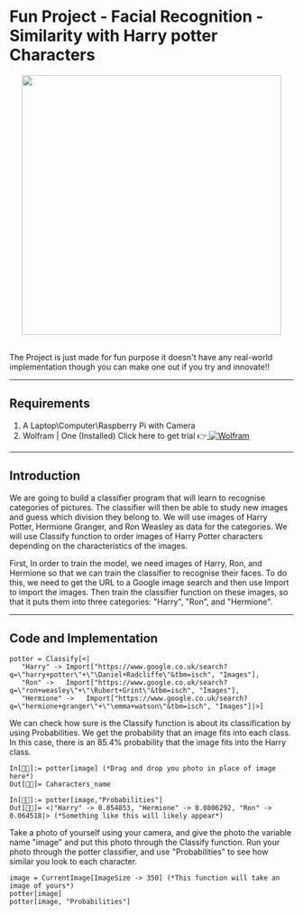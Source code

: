 # Fun Project - Facial Recognition - Similarity with Harry potter Characters
<p align="center">
  <img width="460" src="https://github.com/amandewatnitrr/Wolfram/blob/main/Fun%20Project%20-%20Faical%20Recog%20%5BHarry%20potter%5D/7cd53d36d121d839da9600ca055b01db.gif">
</p><br>
The Project is just made for fun purpose it doesn't have any real-world implementation though you can make one out if you try and innovate!!
<hr>

## Requirements

1. A Laptop\Computer\Raspberry Pi with Camera
2. Wolfram | One (Installed) Click here to get trial 👉<a href="https://account.wolfram.com/access/wolfram-one/trial"> ![Wolfram](https://img.shields.io/badge/Wolfram-DD1100?style=flat-square&logo=Wolfram&logoColor=white)</a>

<hr>

## Introduction

We are going to build a classifier program that will learn to recognise categories of pictures. The classifier will then be able to study new images and guess which division they belong to. We will use images of Harry Potter, Hermione Granger, and Ron Weasley as data for the categories. We will use Classify function to order images of Harry Potter characters depending on the characteristics of the images.

First, In order to train the model, we need images of Harry, Ron, and Hermione so that we can train the classifier to recognise their faces. To do this, we need to get the URL to a Google image search and then use Import to import the images. Then train the classifier function on these images, so that it puts them into three categories: "Harry", "Ron", and "Hermione".

<hr>

## Code and Implementation

```Wolfram
potter = Classify[<|
   "Harry" -> Import["https://www.google.co.uk/search?q=\"harry+potter\"+\"\Daniel+Radcliffe\"&tbm=isch", "Images"], 
   "Ron" ->   Import["https://www.google.co.uk/search?q=\"ron+weasley\"+\"\Rubert+Grint\"&tbm=isch", "Images"], 
   "Hermione" ->   Import["https://www.google.co.uk/search?q=\"hermione+granger\"+\"\emma+watson\"&tbm=isch", "Images"]|>]
```

We can check how sure is the Classify function is about its classification by using Probabilities. We get the probability that an image fits into each class. In this case, there is an 85.4% probability that the image fits into the Harry class.

```Wolfram
In[]:= potter[image] (*Drag and drop you photo in place of image here*)
Out[]= Caharacters_name

In[]:= potter[image,"Probabilities"]
Out[]= <|"Harry" -> 0.854853, "Hermione" -> 0.0806292, "Ron" -> 0.064518|> (*Something like this will likely appear*)
```

Take a photo of yourself using your camera, and give the photo the variable name "image" and put this photo through the Classify function. 
Run your photo through the potter classifier, and use "Probabilities" to see how similar you look to each character.

```Wolfram
image = CurrentImage[ImageSize -> 350] (*This function will take an image of yours*)
potter[image]
potter[image, "Probabilities"]
```

